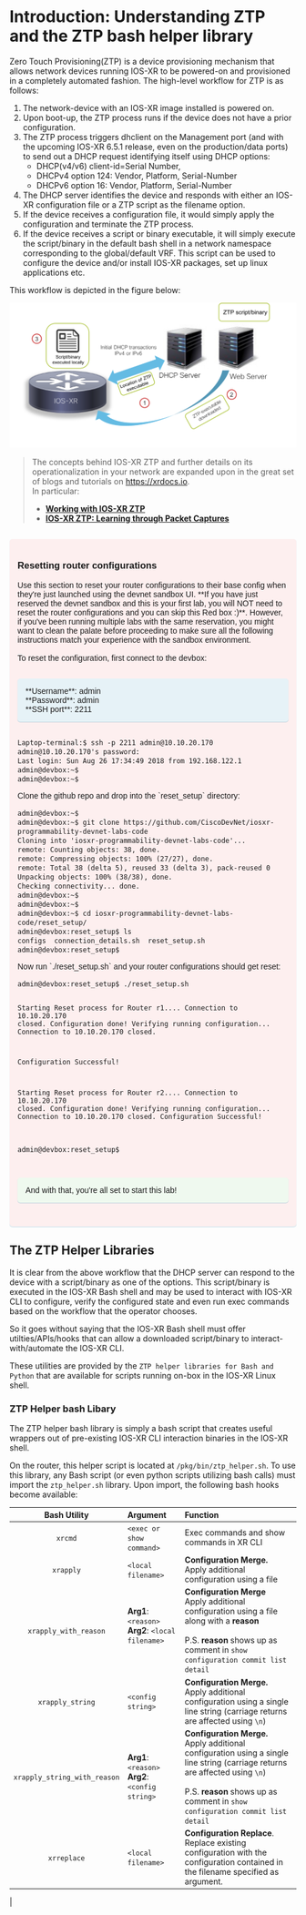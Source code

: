 # Introduction: Understanding ZTP and the ZTP bash helper library

Zero Touch Provisioning(ZTP) is a device provisioning mechanism that allows network devices running IOS-XR to be powered-on and provisioned in a completely automated fashion. The high-level workflow for ZTP is as follows:

1. The network-device with an IOS-XR image installed is powered on.
2. Upon boot-up, the ZTP process runs if the device does not have a prior configuration.
3. The ZTP process triggers dhclient on the Management port (and with the upcoming IOS-XR 6.5.1 release, even on the production/data ports) to send out a DHCP request identifying itself using DHCP options:
    * DHCP(v4/v6) client-id=Serial Number,
    * DHCPv4 option 124: Vendor, Platform, Serial-Number
    * DHCPv6 option 16: Vendor, Platform, Serial-Number
4. The DHCP server identifies the device and responds with either an IOS-XR configuration file or a ZTP script as the filename option.
5. If the device receives a configuration file, it would simply apply the configuration and terminate the ZTP process.
6. If the device receives a script or binary executable, it will simply execute the script/binary in the default bash shell in a network namespace corresponding to the global/default VRF. This script can be used to configure the device and/or install IOS-XR packages, set up linux applications etc.

This workflow is depicted in the figure below:

![ztp_workflow](assets/images/ztp_workflow.png)  

>The concepts behind IOS-XR ZTP and further details on its operationalization in your network are expanded upon in the great set of blogs and tutorials on <https://xrdocs.io>.   
In particular:
>  * [**Working with IOS-XR ZTP**](https://xrdocs.io/software-management/tutorials/2016-08-26-working-with-ztp/)
>  * [**IOS-XR ZTP: Learning through Packet Captures**](https://xrdocs.io/software-management/blogs/2017-09-21-ios-xr-ztp-learning-through-packet-captures/)



<div style="margin: 2em 0 !important;padding: 1em;font-family: CiscoSans,Arial,Helvetica,sans-serif;font-size: 1em !important;text-indent: initial;background-color: #fdefef;border-radius: 5px;box-shadow: 0 1px 1px rgba(0,127,171,0.25);"><h3>Resetting router configurations</h3><p> Use this section to reset your router configurations to their base config when they're just launched using the devnet sandbox UI. **If you have just reserved the devnet sandbox and this is your first lab, you will NOT need to reset the router configurations and you can skip this Red box :)**. However, if you've been running multiple labs with the same reservation, you might want to clean the palate before proceeding to make sure all the following instructions match your experience with the sandbox environment.<br/><br/> To reset the configuration, first connect to the devbox:<br/><p style="margin: 2em 0!important;padding: 1em;font-family: CiscoSans,Arial,Helvetica,sans-serif;font-size: 1em !important;text-indent: initial;background-color: #e6f2f7;border-radius: 5px;box-shadow: 0 1px 1px rgba(0,127,171,0.25);">**Username**: admin<br/>**Password**: admin<br/>**SSH port**: 2211</p><pre><code>Laptop-terminal:$ ssh -p 2211 admin@10.10.20.170
admin@10.10.20.170's password:
Last login: Sun Aug 26 17:34:49 2018 from 192.168.122.1
admin@devbox:~$
admin@devbox:~$
</code></pre>Clone the <https://github.com/CiscoDevNet/iosxr-programmability-devnet-labs-code> github repo and drop into the `reset_setup` directory:<pre><code>admin@devbox:~$
admin@devbox:~$ git clone https://github.com/CiscoDevNet/iosxr-programmability-devnet-labs-code
Cloning into 'iosxr-programmability-devnet-labs-code'...
remote: Counting objects: 38, done.
remote: Compressing objects: 100% (27/27), done.
remote: Total 38 (delta 5), reused 33 (delta 3), pack-reused 0
Unpacking objects: 100% (38/38), done.
Checking connectivity... done.
admin@devbox:~$
admin@devbox:~$
admin@devbox:~$ cd iosxr-programmability-devnet-labs-code/reset_setup/
admin@devbox:reset_setup$ ls
configs  connection_details.sh  reset_setup.sh
admin@devbox:reset_setup$
</code></pre>Now run `./reset_setup.sh` and your router configurations should get reset:<pre><code>admin@devbox:reset_setup$ ./reset_setup.sh

Starting Reset process for Router r1....
Connection to 10.10.20.170 closed.
Configuration done!
Verifying running configuration...
Connection to 10.10.20.170 closed.

Configuration Successful!


Starting Reset process for Router r2....
Connection to 10.10.20.170 closed.
Configuration done!
Verifying running configuration...
Connection to 10.10.20.170 closed.
Configuration Successful!

admin@devbox:reset_setup$
</code></pre><p style="margin: 2em 0!important;padding: 1em;font-family: CiscoSans,Arial,Helvetica,sans-serif;font-size: 1em !important;text-indent: initial;background-color: #eff9ef;border-radius: 5px;box-shadow: 0 1px 1px rgba(0,127,171,0.25);">And with that, you're all set to start this lab!</p></p></div>


## The ZTP Helper Libraries

It is clear from the above workflow that the DHCP server can respond to the device with a script/binary as one of the options.
This script/binary is executed in the IOS-XR Bash shell and may be used to interact with IOS-XR CLI to configure, verify the configured state and even run exec commands based on the workflow that the operator chooses.

So it goes without saying that the IOS-XR Bash shell must offer utilties/APIs/hooks that can allow a downloaded script/binary to interact-with/automate the IOS-XR CLI.

These utilities are provided by the `ZTP helper libraries for Bash and Python` that are available for scripts running on-box in the IOS-XR Linux shell.

### ZTP Helper bash Libary

The ZTP helper bash library is simply a bash script that creates useful wrappers out of pre-existing IOS-XR CLI interaction binaries in the IOS-XR shell.

On the router, this helper script is located at `/pkg/bin/ztp_helper.sh`.
To use this library, any Bash script (or even python scripts utilizing bash calls) must import the `ztp_helper.sh` library.  Upon import, the following bash hooks become available:


|Bash Utility|Argument|Function|
|:-------------:|:-------------|:------------|
|`xrcmd`|`<exec or show command>`| Exec commands and show commands in XR CLI|
|`xrapply`| `<local filename>`| **Configuration Merge.**<br/>Apply additional configuration using a file|
|`xrapply_with_reason`| **Arg1**: `<reason>` <br/>**Arg2**: `<local filename>`<br/><img width=180/> | **Configuration Merge**<br/> Apply additional configuration using a file along with a **reason** <br/> <br/> P.S. **reason** shows up as comment in `show configuration commit list detail`|
|`xrapply_string`|`<config string>`|**Configuration Merge.**<br/> Apply additional configuration using a single line string (carriage returns are affected using `\n`)|
|`xrapply_string_with_reason`|**Arg1**: `<reason>`<br/>**Arg2**:`<config string>`|**Configuration Merge.**<br/>Apply additional configuration using a single line string (carriage returns are affected using `\n`)<br/> <br/> P.S. **reason** shows up as comment in `show configuration commit list detail`|
|`xrreplace`|``<local filename>``|**Configuration Replace**.<br/>Replace existing configuration with the configuration contained in the filename specified as argument.|
|
